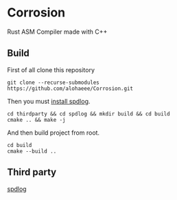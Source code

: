# Corrosion
Rust ASM Compiler  made with C++

## Build
First of all clone this repository 
```
git clone --recurse-submodules https://github.com/alohaeee/Corrosion.git
```
Then you must [install spdlog](https://github.com/gabime/spdlog#install). 
```
cd thirdparty && cd spdlog && mkdir build && cd build
cmake .. && make -j
```
And then build project from root.
```
cd build 
cmake --build ..
```
## Third party
[spdlog](https://github.com/gabime/spdlog)
